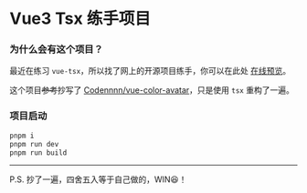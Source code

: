 # Vue3 Tsx 练手项目

### 为什么会有这个项目？
最近在练习 `vue-tsx`，所以找了网上的开源项目练手，你可以在此处 [在线预览](https://oh-avatar.netlify.app/)。

这个项目~~参考~~抄写了 [Codennnn/vue-color-avatar](https://github.com/Codennnn/vue-color-avatar)，只是使用 `tsx` 重构了一遍。

### 项目启动
```bash
pnpm i
pnpm run dev
pnpm run build
```

---

P.S. 抄了一遍，四舍五入等于自己做的，WIN😆！

